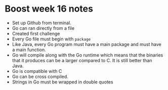 # Boost week 16 notes
* Set up Github from terminal.
* Go can ran directly from a file
* Created first challenge
* Every Go file must begin with `package`
* Like Java, every Go program must have a main package and must have a
  main function.
* Go will compile along with the Go runtime which means that the
  binaries that it produces can be a larger compared to C. It
  is still better than Java.
* Go is compatible with C
* Go can be cross compiled.
* Strings in Go must be wrapped in double quotes   

